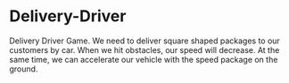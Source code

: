 # Delivery-Driver
Delivery Driver Game.
We need to deliver square shaped packages to our customers by car. When we hit obstacles, our speed will decrease. At the same time, we can accelerate our vehicle with the speed package on the ground.
